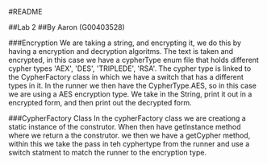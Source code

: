 #README

##Lab 2
##By Aaron (G00403528)

###Encryption
We are taking a string, and encrypting it, we do this by having a encryption and decryption algoritms. The text is taken and encrypted, in this case we have a cypherType enum file that holds different cypher types 'AEX', 'DES', 'TRIPLEDE', 'RSA'. The cypher type is linked to the CypherFactory class in which we have a switch that has a different types in it. In the runner we then have the CypherType.AES, so in this case we are using a AES encryption type. We take in the String, print it out in a encrypted form, and then print out the decrypted form.


###CypherFactory Class
In the cypherFactory class we are creationg a  static instance of the construtor. When then have getInstance method where we return a the construtor. we then we have a getCypher method, within this we take the pass in teh cyphertype from the runner and use a switch statment to match the runner to the encryption type.
